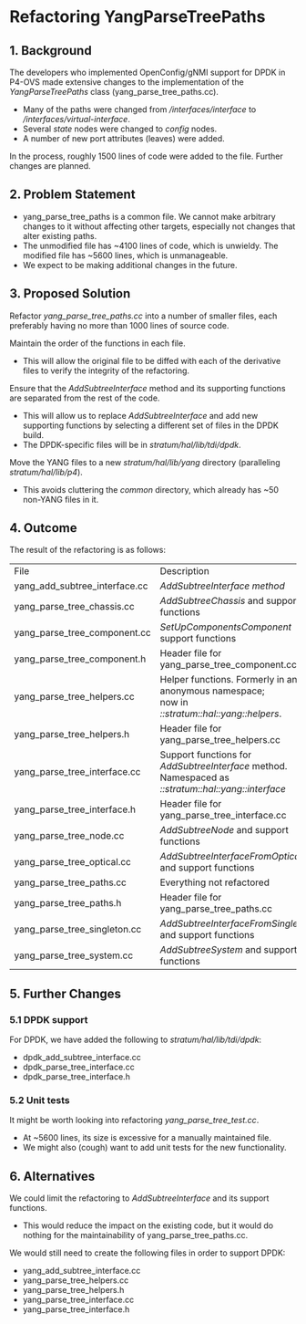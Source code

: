 # Refactoring YangParseTreePaths

## 1. Background

The developers who implemented OpenConfig/gNMI support for DPDK in
P4-OVS made extensive changes to the implementation of the
*YangParseTreePaths* class (yang\_parse\_tree\_paths.cc).

- Many of the paths were changed from */interfaces/interface* to
  */interfaces/virtual-interface*.
- Several *state* nodes were changed to *config* nodes.
- A number of new port attributes (leaves) were added.

In the process, roughly 1500 lines of code were added to the file.
Further changes are planned.

## 2. Problem Statement

- yang\_parse\_tree\_paths is a common file. We cannot make arbitrary
  changes to it without affecting other targets, especially not changes
  that alter existing paths.
- The unmodified file has \~4100 lines of code, which is unwieldy.
  The modified file has \~5600 lines, which is unmanageable.
- We expect to be making additional changes in the future.

## 3. Proposed Solution

Refactor *yang\_parse\_tree\_paths.cc* into a number of smaller files,
each preferably having no more than 1000 lines of source code.

Maintain the order of the functions in each file.

- This will allow the original file to be diffed with each of the
  derivative files to verify the integrity of the refactoring.

Ensure that the *AddSubtreeInterface* method and its supporting
functions are separated from the rest of the code.

- This will allow us to replace *AddSubtreeInterface* and add new
  supporting functions by selecting a different set of files in
  the DPDK build.
- The DPDK-specific files will be in *stratum/hal/lib/tdi/dpdk*.

Move the YANG files to a new *stratum/hal/lib/yang* directory (paralleling
*stratum/hal/lib/p4*).

- This avoids cluttering the *common* directory, which already has \~50
  non-YANG files in it.

## 4. Outcome

The result of the refactoring is as follows:

<table>
<tbody>
<tr class="odd">
<td>File</td>
<td>Description</td>
<td>Lines</td>
</tr>
<tr class="even">
<td>yang_add_subtree_interface.cc</td>
<td><em>AddSubtreeInterface method</em></td>
<td>231</td>
</tr>
<tr class="odd">
<td>yang_parse_tree_chassis.cc</td>
<td><em>AddSubtreeChassis</em> and support functions</td>
<td>281</td>
</tr>
<tr class="even">
<td>yang_parse_tree_component.cc</td>
<td><em>SetUpComponentsComponent</em> support functions</td>
<td>152</td>
</tr>
<tr class="odd">
<td>yang_parse_tree_component.h</td>
<td>Header file for yang_parse_tree_component.cc</td>
<td>44</td>
</tr>
<tr class="even">
<td>yang_parse_tree_helpers.cc</td>
<td>Helper functions. Formerly in an anonymous namespace;<br />
now in <em>::stratum::hal::yang::helpers</em>.</td>
<td>113</td>
</tr>
<tr class="odd">
<td>yang_parse_tree_helpers.h</td>
<td>Header file for yang_parse_tree_helpers.cc</td>
<td>819</td>
</tr>
<tr class="even">
<td>yang_parse_tree_interface.cc</td>
<td>Support functions for <em>AddSubtreeInterface</em> method.<br />
Namespaced as <em>::stratum::hal::yang::interface</em></td>
<td>861</td>
</tr>
<tr class="odd">
<td>yang_parse_tree_interface.h</td>
<td>Header file for yang_parse_tree_interface.cc</td>
<td>140</td>
</tr>
<tr class="even">
<td>yang_parse_tree_node.cc</td>
<td><em>AddSubtreeNode</em> and support functions</td>
<td>130</td>
</tr>
<tr class="odd">
<td>yang_parse_tree_optical.cc</td>
<td><em>AddSubtreeInterfaceFromOptical</em> and support functions</td>
<td>704</td>
</tr>
<tr class="even">
<td>yang_parse_tree_paths.cc</td>
<td>Everything not refactored</td>
<td>335</td>
</tr>
<tr class="odd">
<td>yang_parse_tree_paths.h</td>
<td>Header file for yang_parse_tree_paths.cc</td>
<td>79</td>
</tr>
<tr class="even">
<td>yang_parse_tree_singleton.cc</td>
<td><em>AddSubtreeInterfaceFromSingleton</em> and support functions</td>
<td>638</td>
</tr>
<tr class="odd">
<td>yang_parse_tree_system.cc</td>
<td><em>AddSubtreeSystem</em> and support functions</td>
<td>124</td>
</tr>
</tbody>
</table>

## 5. Further Changes

### 5.1 DPDK support

For DPDK, we have added the following to *stratum/hal/lib/tdi/dpdk*:

- dpdk_add_subtree_interface.cc
- dpdk_parse_tree_interface.cc
- dpdk_parse_tree_interface.h

### 5.2 Unit tests

It might be worth looking into refactoring *yang\_parse\_tree\_test.cc*.

- At \~5600 lines, its size is excessive for a manually maintained
  file.
- We might also (cough) want to add unit tests for the new
  functionality.

## 6. Alternatives

We could limit the refactoring to *AddSubtreeInterface* and its
support functions.

- This would reduce the impact on the existing code, but it would do
  nothing for the maintainability of yang\_parse\_tree\_paths.cc.

We would still need to create the following files in order to support DPDK:

- yang_add_subtree_interface.cc
- yang_parse_tree_helpers.cc
- yang_parse_tree_helpers.h
- yang_parse_tree_interface.cc
- yang_parse_tree_interface.h


